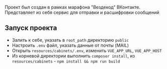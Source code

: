 Проект был создан в рамках марафона "Вездекод" ВКонтакте. Представляет из себя сервис для отправки и расшифровки сообщений

## Запуск проекта
- Залить к себе, указать в `root_path` директорию `public`
- Настроить `.env` файл, указать данные от почты (MAIL)
- Открыть `resources/cabinets/.env`, изменить `VUE_APP_URL`, `VUE_APP_HOST`
- Из корневой директории выполнить `composer install`, из `resources/cabinets` -  `npm install && npm run build`
